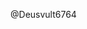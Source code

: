  @Deusvult6764

   

<!---
Deusvult6764/Deusvult6764 is a ✨ special ✨ repository because its `README.md` (this file) appears on your GitHub profile.
You can click the Preview link to take a look at your changes.
--->
